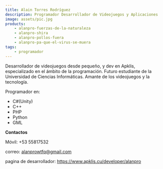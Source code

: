 ```yaml
---
title: Alain Torres Rodríguez
description: Programador Desarrollador de Videojuegos y Aplicaciones
image: assets/pic.jpg
products:
    - alanpro-fuerzas-de-la-naturaleza
    - alanpro-shira
    - alanpro-pollos-fuera
    - alanpro-pa-que-el-virus-se-muera
tags:
    - programador
---
```


Desarrollador de videojuegos desde pequeño, y dev en Apklis, especializado en el ámbito de la programación. Futuro estudiante de la Universidad de Ciencias Informáticas. Amante de los videojuegos y la tecnología.

Programador en:
   - C#(Unity)
   - C++
   - PHP
   - Python
   - GML

**Contactos**

Móvil: +53 55817532

correo: alanprowtfq@gmail.com

pagina de desarrollador: https://www.apklis.cu/developer/alanpro